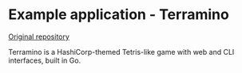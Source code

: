 # Example application - Terramino

[Original repository](https://github.com/hashicorp-education/terramino-go)

Terramino is a HashiCorp-themed Tetris-like game with web and CLI interfaces, built in Go.